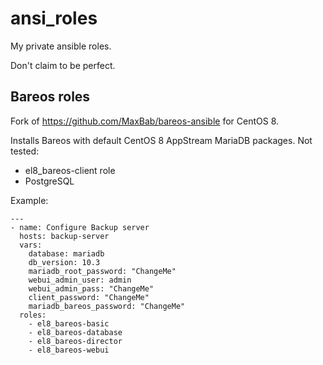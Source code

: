 # ansi_roles
My private ansible roles.

Don't claim to be perfect.

## Bareos roles
Fork of https://github.com/MaxBab/bareos-ansible for CentOS 8.

Installs Bareos with default CentOS 8 AppStream MariaDB packages.
Not tested:
 - el8_bareos-client role
 - PostgreSQL

Example:

```
---
- name: Configure Backup server
  hosts: backup-server
  vars:
    database: mariadb
    db_version: 10.3
    mariadb_root_password: "ChangeMe"
    webui_admin_user: admin
    webui_admin_pass: "ChangeMe"
    client_password: "ChangeMe"
    mariadb_bareos_password: "ChangeMe"
  roles:
    - el8_bareos-basic
    - el8_bareos-database
    - el8_bareos-director
    - el8_bareos-webui
```
